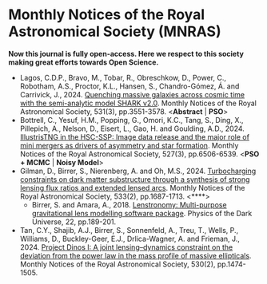 # Monthly Notices of the Royal Astronomical Society (MNRAS)

**Now this journal is fully open-access. Here we respect to this society making great efforts towards Open Science.**

* Lagos, C.D.P., Bravo, M., Tobar, R., Obreschkow, D., Power, C., Robotham, A.S., Proctor, K.L., Hansen, S., Chandro-Gómez, Á. and Carrivick, J., 2024. [Quenching massive galaxies across cosmic time with the semi-analytic model SHARK v2.0](https://academic.oup.com/mnras/article-abstract/531/3/3551/7663578). Monthly Notices of the Royal Astronomical Society, 531(3), pp.3551-3578. <**Abstract** | **PSO**>
* Bottrell, C., Yesuf, H.M., Popping, G., Omori, K.C., Tang, S., Ding, X., Pillepich, A., Nelson, D., Eisert, L., Gao, H. and Goulding, A.D., 2024. [IllustrisTNG in the HSC-SSP: Image data release and the major role of mini mergers as drivers of asymmetry and star formation](https://academic.oup.com/mnras/article-abstract/527/3/6506/7286659). Monthly Notices of the Royal Astronomical Society, 527(3), pp.6506-6539. <**PSO + MCMC** | **Noisy Model**>
* Gilman, D., Birrer, S., Nierenberg, A. and Oh, M.S., 2024. [Turbocharging constraints on dark matter substructure through a synthesis of strong lensing flux ratios and extended lensed arcs](https://academic.oup.com/mnras/article-abstract/533/2/1687/7721636). Monthly Notices of the Royal Astronomical Society, 533(2), pp.1687-1713. <****>
  * Birrer, S. and Amara, A., 2018. [Lenstronomy: Multi-purpose gravitational lens modelling software package](https://www.sciencedirect.com/science/article/pii/S2212686418301869). Physics of the Dark Universe, 22, pp.189-201.
* Tan, C.Y., Shajib, A.J., Birrer, S., Sonnenfeld, A., Treu, T., Wells, P., Williams, D., Buckley-Geer, E.J., Drlica-Wagner, A. and Frieman, J., 2024. [Project Dinos I: A joint lensing–dynamics constraint on the deviation from the power law in the mass profile of massive ellipticals](https://academic.oup.com/mnras/article/530/2/1474/7636508). Monthly Notices of the Royal Astronomical Society, 530(2), pp.1474-1505.
